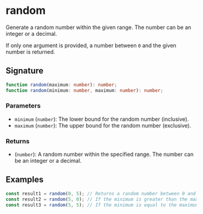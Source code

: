 # random

Generate a random number within the given range. The number can be an integer or a decimal.

If only one argument is provided, a number between `0` and the given number is returned.

## Signature

```typescript
function random(maximum: number): number;
function random(minimum: number, maximum: number): number;
```

### Parameters

- `minimum` (`number`): The lower bound for the random number (inclusive).
- `maximum` (`number`): The upper bound for the random number (exclusive).

### Returns

- (`number`): A random number within the specified range. The number can be an integer or a decimal.

## Examples

```typescript
const result1 = random(0, 5); // Returns a random number between 0 and 5.
const result2 = random(5, 0); // If the minimum is greater than the maximum, an error is thrown
const result3 = random(5, 5); // If the minimum is equal to the maximum, an error is thrown.
```
